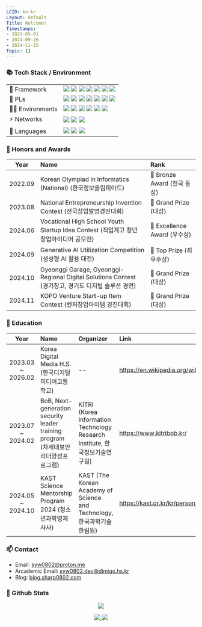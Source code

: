 ```yaml
---
LCID: ko-kr
Layout: default
Title: Welcome!
Timestamps:
- 2023-05-01
- 2024-09-26
- 2024-11-15
Topic: []
---
```


### 📚 Tech Stack / Environment

<div>
<table>
  <tr>
    <td>🚧 Framework</td>
    <td>
      <img src="https://img.shields.io/badge/LLVM-262D3A.svg?style=for-the-badge&logo=LLVM&logoColor=white" />
      <img src="https://img.shields.io/badge/OpenGL-5586A4.svg?style=for-the-badge&logo=OpenGL&logoColor=white" />
      <img src="https://img.shields.io/badge/.NET-5C2D91?style=for-the-badge&logo=.net&logoColor=white" />
      <img src="https://img.shields.io/badge/blazor-%235C2D91.svg?style=for-the-badge&logo=blazor&logoColor=white" />
      <img src="https://img.shields.io/badge/unity-%23000000.svg?style=for-the-badge&logo=unity&logoColor=white" />
      <img src="https://img.shields.io/badge/CMake-%23008FBA.svg?style=for-the-badge&logo=cmake&logoColor=white" />
      <img src="https://img.shields.io/badge/FastAPI-005571?style=for-the-badge&logo=fastapi" />
    </td>
  </tr>

  <tr>
    <td>📝 PLs</td>
    <td>
      <img src="https://img.shields.io/badge/c-%2300599C.svg?style=for-the-badge&logo=c&logoColor=white" />
      <img src="https://img.shields.io/badge/c++-%2300599C.svg?style=for-the-badge&logo=c%2B%2B&logoColor=white" />
      <img src="https://img.shields.io/badge/c%23-%23239120.svg?style=for-the-badge&logo=sharp&logoColor=white" />
      <img src="https://img.shields.io/badge/rust-%23CE412B.svg?style=for-the-badge&logo=rust" />
      <img src="https://img.shields.io/badge/python-3670A0?style=for-the-badge&logo=python&logoColor=ffdd54" />
      <img src="https://img.shields.io/badge/latex-%23008080.svg?style=for-the-badge&logo=latex&logoColor=white" />
      <img src="https://img.shields.io/badge/shell_script-%23121011.svg?style=for-the-badge&logo=gnu-bash&logoColor=white" />
    </td>
  </tr>

  <tr>
    <td>🧑‍💻 Environments</td>
    <td>
      <img src="https://img.shields.io/badge/Arch%20Linux-1793D1?logo=arch-linux&logoColor=fff&style=for-the-badge" />
      <img src="https://img.shields.io/badge/CLion-black?style=for-the-badge&logo=clion&logoColor=white" />
      <img src="https://img.shields.io/badge/Rider-000000.svg?style=for-the-badge&logo=Rider&logoColor=white&color=black&labelColor=crimson" />
      <img src="https://img.shields.io/badge/VIM-%2311AB00.svg?style=for-the-badge&logo=vim&logoColor=white" />
      <img src="https://img.shields.io/badge/figma-%23F24E1E.svg?style=for-the-badge&logo=figma&logoColor=white" />
      <img src="https://img.shields.io/badge/github%20pages-121013?style=for-the-badge&logo=github&logoColor=white" />
    </td>
  </tr>
  
  <tr>
    <td>⚡️ Networks</td>
    <td>
      <img src="https://img.shields.io/badge/Cloudflare-F38020?style=for-the-badge&logo=Cloudflare&logoColor=white" />
      <img src="https://img.shields.io/badge/nginx-%23009639.svg?style=for-the-badge&logo=nginx&logoColor=white" />
      <img src="https://img.shields.io/badge/docker-%230db7ed.svg?style=for-the-badge&logo=docker&logoColor=white" />
    </td>
  </tr>

  <tr>
    <td>💬 Languages</td>
    <td>
      <img src="https://img.shields.io/badge/A-english-blue?style=for-the-badge" />
      <img src="https://img.shields.io/badge/あ-japanese-blue?style=for-the-badge" />
      <img src="https://img.shields.io/badge/%ED%95%9C-korean-blue?style=for-the-badge" />
    </td>
  </tr>
</table>
</div>

### 🏅 Honors and Awards

| Year | Name                                                                                  | Rank                          |
|:----:|:--------------------------------------------------------------------------------------|:------------------------------|
| 2022.09 | Korean Olympiad in Informatics (National) (한국정보올림피아드)                        | 🥉 Bronze Award (전국 동상)   |
| 2023.08 | National Entrepreneurship Invention Contest (전국창업발명경진대회)                    | 🥇 Grand Prize (대상)         |
| 2024.06 | Vocational High School Youth Startup Idea Contest (직업계고 청년 창업아이디어 공모전) | 🥈 Excellence Award (우수상)  |
| 2024.09 | Generative AI Utilization Competition (생성형 AI 활용 대전)                           | 🥇 Top Prize (최우수상)       |
| 2024.10 | Gyeonggi Garage, Gyeonggi-Regional Digital Solutions Contest (경기창고, 경기도 디지털 솔루션 경연) | 🥇 Grand Prize (대상) |
| 2024.11 | KOPO Venture Start-up Item Contest (벤처창업아이템 경진대회) | 🥇 Grand Prize (대상) |

### 🔖 Education

|              Year | Name                                                                          | Organizer                                                                  | Link                                                          |
|:-----------------:|:------------------------------------------------------------------------------|:---------------------------------------------------------------------------|:--------------------------------------------------------------|
| 2023.03 ~ 2026.02 | Korea Digital Media H.S. (한국디지털미디어고등학교)                               | --                                                                         | https://en.wikipedia.org/wiki/Korea_Digital_Media_High_School |
| 2023.07 ~ 2024.02 | BoB, Next-generation security leader training program (차세대보안리더양성프로그램) | KITRI (Korea Information Technology Research Institute, 한국정보기술연구원)  | https://www.kitribob.kr/                                      |
| 2024.05 ~ 2024.10 | KAST Science Mentorship Program 2024 (청소년과학영재사사)                        | KAST (The Korean Academy of Science and Technology, 한국과학기술한림원)       | https://kast.or.kr/kr/person/teenager.php                     |

### 📫 Contact

- Email: syw0802@proton.me
- Arcademic Email: syw0802.dev@dimigo.hs.kr
- Blog: [blog.sharp0802.com](https://blog.sharp0802.com)

### 🔭 Github Stats

<p align="center">
  <img src="https://github-profile-trophy.vercel.app/?username=Sharp0802&theme=gitdimmed&column=5" />
</p>

<div align="center">
<a href="https://github.com/anuraghazra/github-readme-stats">
  <img src="https://github-readme-stats.vercel.app/api?username=Sharp0802&show_icons=true&theme=github_dark&hide_border=true&include_all_commits=true" />
</a>
<a href="https://github.com/anuraghazra/github-readme-stats">
  <img src="https://github-readme-stats.vercel.app/api/top-langs/?username=Sharp0802&langs_count=8&layout=compact&theme=github_dark&hide_border=true" />
</a>
</div>
